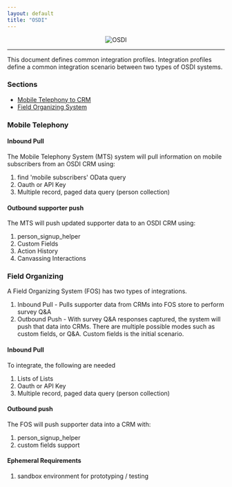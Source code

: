 ```yaml
---
layout: default
title: "OSDI"
---
```


<center>
<img src="http://opensupporter.org/wp-content/themes/osdiv2/images/site/osdi-logo.png" alt="OSDI" />
</center>

-----------------------------
This document defines common integration profiles.  Integration profiles define a common integration scenario between two types of OSDI systems.  

### Sections

* [Mobile Telephony to CRM](#mobile-telephony)
* [Field Organizing System](#field-organizing)

### Mobile Telephony

#### Inbound Pull
The Mobile Telephony System (MTS) system will pull information on mobile subscribers from an OSDI CRM using:

1. find 'mobile subscribers' OData query 
2. Oauth or API Key
3. Multiple record, paged data query (person collection)

#### Outbound supporter push
The MTS will push updated supporter data to an OSDI CRM using:

1. person_signup_helper
2. Custom Fields
3. Action History
4. Canvassing Interactions

### Field Organizing

A Field Organizing System (FOS) has two types of integrations.  

1. Inbound Pull - Pulls supporter data from CRMs into FOS store to perform survey Q&A
2. Outbound Push - With survey Q&A responses captured, the system will push that data into CRMs.  There are multiple possible modes such as custom fields, or Q&A.  Custom fields is the initial scenario.


#### Inbound Pull
To integrate, the following are needed

1. Lists of Lists 
2. Oauth or API Key
3. Multiple record, paged data query (person collection)

#### Outbound push
The FOS will push supporter data into a CRM with:

1. person_signup_helper
2. custom fields support

#### Ephemeral Requirements

1. sandbox environment for prototyping / testing